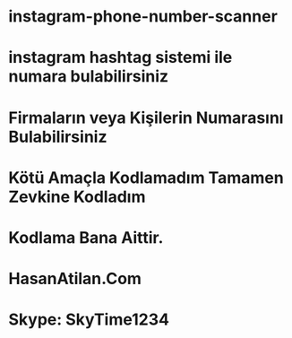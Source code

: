 # instagram-phone-number-scanner
# instagram hashtag sistemi ile numara bulabilirsiniz
# Firmaların veya Kişilerin Numarasını Bulabilirsiniz
# Kötü Amaçla Kodlamadım Tamamen Zevkine Kodladım
# Kodlama Bana Aittir.
# HasanAtilan.Com
# Skype: SkyTime1234
